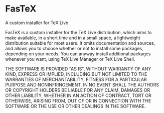 # FasTeX
A custom installer for TeX Live

FasTeX is a custom installer for the TeX Live distribution, which aims to make available, in a short time and in a small space, a lightweight distribution suitable for most users. It omits documentation and sources, 
and allows you to choose whether or not to install some packages, depending on your needs. You can anyway install additional packages whenever you want, using TeX Live Manager or TeX Live Shell.

THE SOFTWARE IS PROVIDED "AS IS", WITHOUT WARRANTY OF ANY KIND, EXPRESS OR IMPLIED, INCLUDING BUT NOT LIMITED TO THE WARRANTIES OF MERCHANTABILITY,
FITNESS FOR A PARTICULAR PURPOSE AND NONINFRINGEMENT. IN NO EVENT SHALL THE AUTHORS OR COPYRIGHT HOLDERS BE LIABLE FOR ANY CLAIM, DAMAGES OR OTHER
LIABILITY, WHETHER IN AN ACTION OF CONTRACT, TORT OR OTHERWISE, ARISING FROM, OUT OF OR IN CONNECTION WITH THE SOFTWARE OR THE USE OR OTHER DEALINGS IN THE SOFTWARE.
